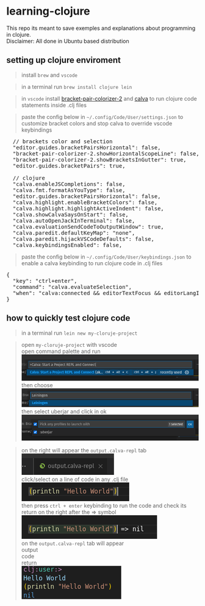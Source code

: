 # learning-clojure
This repo its meant to save exemples and explanations about programming in clojure.  
Disclaimer: All done in Ubuntu based distribution
## setting up clojure enviroment
> install `brew` and `vscode` 

> in a terminal run `brew install clojure lein`  

> in `vscode` install <a href="https://marketplace.visualstudio.com/items?itemName=CoenraadS.bracket-pair-colorizer-2">bracket-pair-colorizer-2</a>
and <a href="https://marketplace.visualstudio.com/items?itemName=betterthantomorrow.calva">calva</a> to run clojure code statements inside .clj files  

> paste the config below in <code>~/.config/Code/User/settings.json</code> to customize bracket colors and stop calva to override vscode keybindings
<pre>
  // brackets color and selection
  "editor.guides.bracketPairsHorizontal": false,
  "bracket-pair-colorizer-2.showHorizontalScopeLine": false,
  "bracket-pair-colorizer-2.showBracketsInGutter": true,
  "editor.guides.bracketPairs": true,

  // clojure
  "calva.enableJSCompletions": false,
  "calva.fmt.formatAsYouType": false,
  "editor.guides.bracketPairsHorizontal": false,
  "calva.highlight.enableBracketColors": false,
  "calva.highlight.highlightActiveIndent": false,
  "calva.showCalvaSaysOnStart": false,
  "calva.autoOpenJackInTerminal": false,
  "calva.evaluationSendCodeToOutputWindow": true,
  "calva.paredit.defaultKeyMap": "none",
  "calva.paredit.hijackVSCodeDefaults": false,
  "calva.keybindingsEnabled": false, 
</pre>
> paste the config below in <code>~/.config/Code/User/keybindings.json</code> to enable a calva keybinding to run clojure code in .clj files
<pre>
{  
  "key": "ctrl+enter",  
  "command": "calva.evaluateSelection",  
  "when": "calva:connected && editorTextFocus && editorLangId == 'clojure'"  
}  
</pre>
## how to quickly test clojure code
> in a terminal run `lein new my-cloruje-project`  

> open `my-cloruje-project` with vscode  
open command palette and run  
<img src="https://github.com/antonio357/learning-clojure/blob/main/readmeImgs/command-palett-to-run-clojure-1.png"><img>  
then choose  
<img src="https://github.com/antonio357/learning-clojure/blob/main/readmeImgs/command-palett-to-run-clojure-2.png"><img>  
then select uberjar and click in ok  
<img src="https://github.com/antonio357/learning-clojure/blob/main/readmeImgs/command-palett-to-run-clojure-3.png"><img>  

> on the right will appear the `output.calva-repl` tab   
<img src="https://github.com/antonio357/learning-clojure/blob/main/readmeImgs/command-palett-to-run-clojure-4.png"><img>  
click/select on a line of code in any .clj file   
<img src="https://github.com/antonio357/learning-clojure/blob/main/readmeImgs/command-palett-to-run-clojure-5.png"><img>  
then press `ctrl + enter` keybinding to run the code and check its return on the right after the => symbol  
<img src="https://github.com/antonio357/learning-clojure/blob/main/readmeImgs/command-palett-to-run-clojure-6.png"><img>  
on the `output.calva-repl` tab will appear  
output  
code  
return  
<img src="https://github.com/antonio357/learning-clojure/blob/main/readmeImgs/command-palett-to-run-clojure-7.png"><img>  


